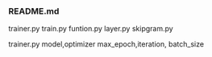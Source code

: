 ### README.md
trainer.py
train.py
funtion.py
layer.py
skipgram.py

trainer.py
 model,optimizer 
  max_epoch,iteration, batch_size
 
